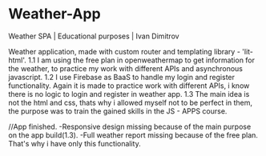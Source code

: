 # Weather-App
Weather SPA | Educational purposes | Ivan Dimitrov

Weather application, made with custom router and templating library - 'lit-html'.
1.1 I am using the free plan in openweathermap to get information for the weather, to practice my work with different APIs and 
asynchronous javascript.
1.2 I use Firebase as BaaS to handle my login and register functionality. Again it is made to practice work with different APIs, i know there is no logic to login and register in weather app.
1.3 The main idea is not the html and css, thats why i allowed myself not to be perfect in them, the purpose was to train the gained skills in the JS - APPS course.

//App finished. 
-Responsive design missing because of the main purpose on the app build(1.3).
-Full weather report missing because of the free plan. That's why i have only this functionality.